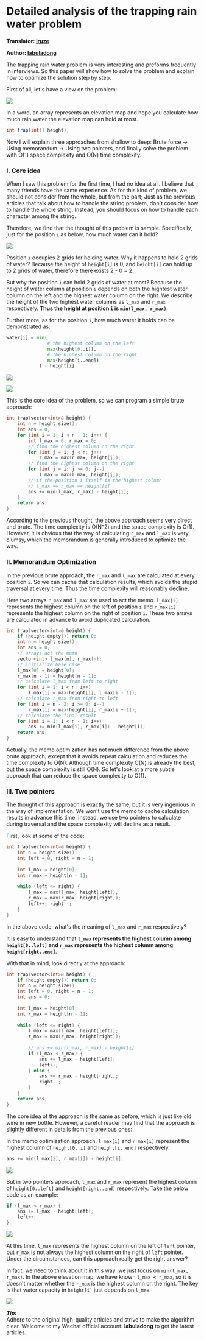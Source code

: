 # Detailed analysis of the trapping rain water problem

**Translator: [Iruze](https://github.com/Iruze)**

**Author: [labuladong](https://github.com/labuladong)**

The trapping rain water problem is very interesting and preforms frequently in interviews. So this paper will show how to solve the problem and explain how to optimize the solution step by step.

First of all, let's have a view on the problem:

![](../Pictures/trapping_rain_water/title.jpg)

In a word, an array represents an elevation map and hope you calculate how much rain water the elevation map can hold at most.

```java
int trap(int[] height);
```

Now I will explain three approaches from shallow to deep: Brute force -> Using memorandum -> Using two pointers, and finally solve the problem with O(1) space complexity and O(N) time complexity.

### I. Core idea

When I saw this problem for the first time, I had no idea at all. I believe that many friends have the same experience. As for this kind of problem, we should not consider from the whole, but from the part; Just as the previous articles that talk about how to handle the string problem, don't consider how to handle the whole string. Instead, you should focus on how to handle each character among the string.

Therefore, we find that the thought of this problem is sample. Specifically, just for the position `i` as below, how much water can it hold? 

![](../Pictures/trapping_rain_water/0.jpg)

Position `i` occupies 2 grids for holding water. Why it happens to hold 2 grids of water? Because the height of `height[i]` is 0, and `height[i]` can hold up to 2 grids of water, therefore there exists 2 - 0 = 2.

But why the position `i` can hold 2 grids of water at most? Because the height of water column at position `i` depends on both the hightest water column on the left and the highest water column on the right. We describe the height of the two highest water columns as `l_max` and `r_max` respectively. **Thus the height at position `i` is `min(l_max, r_max)`**.

Further more, as for the position `i`, how much water it holds can be demonstrated as:
```python
water[i] = min(
               # the highest column on the left
               max(height[0..i]),  
               # the highest column on the right
               max(height[i..end]) 
            ) - height[i]
```

![](../Pictures/trapping_rain_water/1.jpg)

![](../Pictures/trapping_rain_water/2.jpg)

This is the core idea of the problem, so we can program a simple brute approach:

```cpp
int trap(vector<int>& height) {
    int n = height.size();
    int ans = 0;
    for (int i = 1; i < n - 1; i++) {
        int l_max = 0, r_max = 0;
        // find the highest column on the right
        for (int j = i; j < n; j++)
            r_max = max(r_max, height[j]);
        // find the highest column on the right
        for (int j = i; j >= 0; j--)
            l_max = max(l_max, height[j]);
        // if the position i itself is the highest column
        // l_max == r_max == height[i]
        ans += min(l_max, r_max) - height[i];
    }
    return ans;
}
```

According to the previous thought, the above approach seems very direct and brute. The time complexity is O(N^2) and the space complexity is O(1). However, it is obvious that the way of calculating `r_max` and `l_max` is very clumsy, which the memorandum is generally introduced to optimize the way.

### II. Memorandum Optimization

In the previous brute approach, the `r_max` and `l_max` are calculated at every position `i`. So we can cache that calculation results, which avoids the stupid traversal at every time. Thus the time complexity will reasonably decline.

Here two arrays `r_max` and `l_max` are used to act the memo. `l_max[i]` represents the highest column on the left of position `i` and `r_max[i]` represents the highest column on the right of position `i`. These two arrays are calculated in advance to avoid duplicated calculation.

```cpp
int trap(vector<int>& height) {
    if (height.empty()) return 0;
    int n = height.size();
    int ans = 0;
    // arrays act the memo
    vector<int> l_max(n), r_max(n);
    // initialize base case
    l_max[0] = height[0];
    r_max[n - 1] = height[n - 1];
    // calculate l_max from left to right
    for (int i = 1; i < n; i++)
        l_max[i] = max(height[i], l_max[i - 1]);
    // calculate r_max from right to left
    for (int i = n - 2; i >= 0; i--) 
        r_max[i] = max(height[i], r_max[i + 1]);
    // calculate the final result
    for (int i = 1; i < n - 1; i++) 
        ans += min(l_max[i], r_max[i]) - height[i];
    return ans;
}
```

Actually, the memo optimization has not much difference from the above brute approach, except that it avoids repeat calculation and reduces the time complexity to O(N). Although time complexity O(N) is already the best, but the space complexity is still O(N). So let's look at a more subtle approach that can reduce the space complexity to O(1).

### III. Two pointers

The thought of this approach is exactly the same, but it is very ingenious in the way of implementation. We won't use the memo to cache calculation results in advance this time. Instead, we use two pointers to calculate during traversal and the space complexity will decline as a result.

First, look at some of the code:

```cpp
int trap(vector<int>& height) {
    int n = height.size();
    int left = 0, right = n - 1;
    
    int l_max = height[0];
    int r_max = height[n - 1];
    
    while (left <= right) {
        l_max = max(l_max, height[left]);
        r_max = max(r_max, height[right]);
        left++; right--;
    }
}
```

In the above code, what's the meaning of `l_max` and `r_max` respectively?

It is easy to understand that **`l_max` represents the highest column among `height[0..left]` and `r_max` represents the highest column among `height[right..end]`**.

With that in mind, look directly at the approach:

```cpp
int trap(vector<int>& height) {
    if (height.empty()) return 0;
    int n = height.size();
    int left = 0, right = n - 1;
    int ans = 0;
    
    int l_max = height[0];
    int r_max = height[n - 1];
    
    while (left <= right) {
        l_max = max(l_max, height[left]);
        r_max = max(r_max, height[right]);
        
        // ans += min(l_max, r_max) - height[i]
        if (l_max < r_max) {
            ans += l_max - height[left];
            left++; 
        } else {
            ans += r_max - height[right];
            right--;
        }
    }
    return ans;
}
```

The core idea of the approach is the same as before, which is just like old wine in new bottle. However, a careful reader may find that the approach is slightly different in details from the previous ones:

In the memo optimization approach, `l_max[i]` and `r_max[i]` represent the highest column of `height[0..i]` and `height[i..end]` respectively. 

```cpp
ans += min(l_max[i], r_max[i]) - height[i];
```

![](../Pictures/trapping_rain_water/3.jpg)

But in two pointers approach, `l_max` and `r_max` represent the highest column of `height[0..left]` and `height[right..end]` respectively. Take the below code as an example:

```cpp
if (l_max < r_max) {
    ans += l_max - height[left];
    left++; 
} 
```

![](../Pictures/trapping_rain_water/4.jpg)

At this time, `l_max` represents the highest column on the left of `left` pointer, but `r_max` is not always the highest column on the right of `left` pointer. Under the circumstances, can this approach really get the right answer?

In fact, we need to think about it in this way: we just focus on `min(l_max, r_max)`. In the above elevation map, we have known `l_max < r_max`, so it is doesn't matter whether the `r_max` is the highest column on the right. The key is that water capacity in `height[i]` just depends on `l_max`.

![](../Pictures/trapping_rain_water/5.jpg)

***Tip:***          
Adhere to the original high-quality articles and strive to make the algorithm clear. Welcome to my Wechat official account: **labuladong** to get the latest articles.
